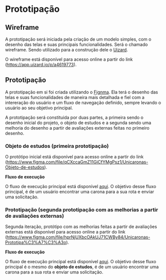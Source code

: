 # Prototipação

## **Wireframe**

A prototipação será iniciada pela criação de um modelo simples, com o desenho das telas e suas principais
funcionalidades.
Será o chamado wireframe. Sendo utilizado para a construção dele o [Uizard](https://app.uizard.io/).

O wireframe está disponível para acesso online a partir do link (https://app.uizard.io/p/a4619773).

## **Prototipação**

A prototipação em si foi criada utilizando o [Fignma](https://figma.com/). Ela terá o desenho das telas e suas
funcionalidades de maneira mais detalhada e fiel com a intereração do usuário e um fluxo de navegação definido, sempre
levando o usuário ao seu objetivo principal.

A prototipação será constituida por duas partes, a primeira sendo o desenho inicial do projeto, o objeto de estudos e a
segunda sendo uma melhoria do desenho a partir de avaliações externas feitas no primeiro desenho.

### **Objeto de estudos** (primeira prototipação)

O protótipo inicial está disponível para acesso online a partir do link
(https://www.figma.com/file/qCXccaGmZ11GiCfYMgPsz1/Unicaronas-Objeto-de-estudos).

**Fluxo de execução**

O fluxo de execução principal está disponível [aqui](https://www.figma.com/proto/qCXccaGmZ11GiCfYMgPsz1/Unicaronas-Objeto-de-estudos?node-id=0%3A1).
O objetivo desse fluxo principal, é de um usuário encontrar uma carona para a sua rota e enviar uma solicitação.

### **Prototipação** (segunda prototipação com as melhorias a partir de avaliações externas)

Segunda iteração, protótipo com as melhorias feitas a partir de avaliações externas está disponível para acesso online
a partir do link (https://www.figma.com/file/hprNjUXbcOAkUJ71CWBy84/Unicaronas-Prototipa%C3%A7%C3%A3o).

**Fluxo de execução**

O fluxo de execução principal está disponível [aqui](https://www.figma.com/proto/hprNjUXbcOAkUJ71CWBy84/Unicaronas---Prototipa%C3%A7%C3%A3o?node-id=302%3A246&scaling=min-zoom&page-id=0%3A1&starting-point-node-id=302%3A246&show-proto-sidebar=1).
O objetivo desse fluxo principal é o mesmo do **objeto de estudos**, é de um usuário encontrar uma carona para a sua rota e enviar uma solicitação.
